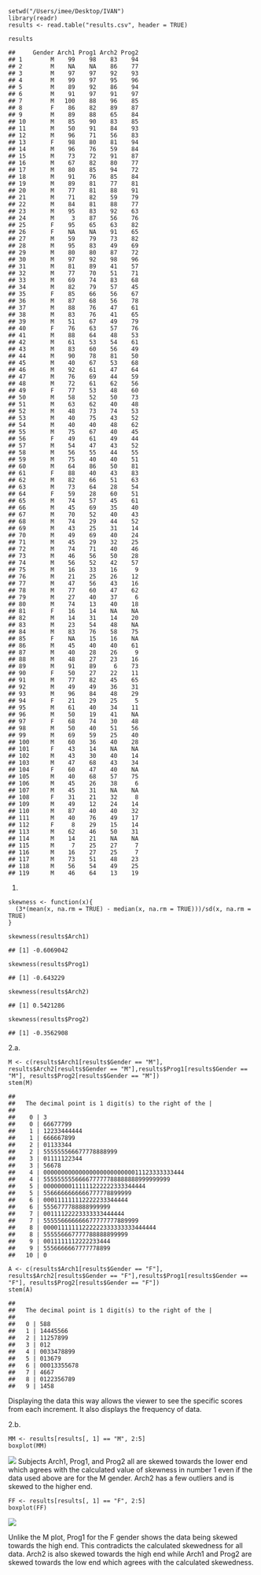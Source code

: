     setwd("/Users/imee/Desktop/IVAN")
    library(readr)
    results <- read.table("results.csv", header = TRUE)

    results

    ##     Gender Arch1 Prog1 Arch2 Prog2
    ## 1        M    99    98    83    94
    ## 2        M    NA    NA    86    77
    ## 3        M    97    97    92    93
    ## 4        M    99    97    95    96
    ## 5        M    89    92    86    94
    ## 6        M    91    97    91    97
    ## 7        M   100    88    96    85
    ## 8        F    86    82    89    87
    ## 9        M    89    88    65    84
    ## 10       M    85    90    83    85
    ## 11       M    50    91    84    93
    ## 12       M    96    71    56    83
    ## 13       F    98    80    81    94
    ## 14       M    96    76    59    84
    ## 15       M    73    72    91    87
    ## 16       M    67    82    80    77
    ## 17       M    80    85    94    72
    ## 18       M    91    76    85    84
    ## 19       M    89    81    77    81
    ## 20       M    77    81    88    91
    ## 21       M    71    82    59    79
    ## 22       M    84    81    88    77
    ## 23       M    95    83    92    63
    ## 24       M     3    87    56    76
    ## 25       F    95    65    63    82
    ## 26       F    NA    NA    91    65
    ## 27       M    59    79    73    82
    ## 28       M    95    83    49    69
    ## 29       M    80    80    87    72
    ## 30       M    97    92    98    96
    ## 31       M    81    89    41    57
    ## 32       M    77    70    51    71
    ## 33       M    69    74    83    68
    ## 34       M    82    79    57    45
    ## 35       F    85    66    56    67
    ## 36       M    87    68    56    78
    ## 37       M    88    76    47    61
    ## 38       M    83    76    41    65
    ## 39       M    51    67    49    79
    ## 40       F    76    63    57    76
    ## 41       M    88    64    48    53
    ## 42       M    61    53    54    61
    ## 43       M    83    60    56    49
    ## 44       M    90    78    81    50
    ## 45       M    40    67    53    68
    ## 46       M    92    61    47    64
    ## 47       M    76    69    44    59
    ## 48       M    72    61    62    56
    ## 49       F    77    53    48    60
    ## 50       M    58    52    50    73
    ## 51       M    63    62    40    48
    ## 52       M    48    73    74    53
    ## 53       M    40    75    43    52
    ## 54       M    40    40    48    62
    ## 55       M    75    67    40    45
    ## 56       F    49    61    49    44
    ## 57       M    54    47    43    52
    ## 58       M    56    55    44    55
    ## 59       M    75    40    40    51
    ## 60       M    64    86    50    81
    ## 61       F    88    40    43    83
    ## 62       M    82    66    51    63
    ## 63       M    73    64    28    54
    ## 64       F    59    28    60    51
    ## 65       M    74    57    45    61
    ## 66       M    45    69    35    40
    ## 67       M    70    52    40    43
    ## 68       M    74    29    44    52
    ## 69       M    43    25    31    14
    ## 70       M    49    69    40    24
    ## 71       M    45    29    32    25
    ## 72       M    74    71    40    46
    ## 73       M    46    56    50    28
    ## 74       M    56    52    42    57
    ## 75       M    16    33    16     9
    ## 76       M    21    25    26    12
    ## 77       M    47    56    43    16
    ## 78       M    77    60    47    62
    ## 79       M    27    40    37     6
    ## 80       M    74    13    40    18
    ## 81       F    16    14    NA    NA
    ## 82       M    14    31    14    20
    ## 83       M    23    54    48    NA
    ## 84       M    83    76    58    75
    ## 85       F    NA    15    16    NA
    ## 86       M    45    40    40    61
    ## 87       M    40    28    26     9
    ## 88       M    48    27    23    16
    ## 89       M    91    89     6    73
    ## 90       F    50    27    22    11
    ## 91       M    77    82    45    65
    ## 92       M    49    49    36    31
    ## 93       M    96    84    48    29
    ## 94       F    21    29    25     5
    ## 95       M    61    40    34    11
    ## 96       M    50    19    41    NA
    ## 97       F    68    74    30    48
    ## 98       M    50    40    51    56
    ## 99       M    69    59    25    40
    ## 100      M    60    36    40    28
    ## 101      F    43    14    NA    NA
    ## 102      M    43    30    40    14
    ## 103      M    47    68    43    34
    ## 104      F    60    47    40    NA
    ## 105      M    40    68    57    75
    ## 106      M    45    26    38     6
    ## 107      M    45    31    NA    NA
    ## 108      F    31    21    32     8
    ## 109      M    49    12    24    14
    ## 110      M    87    40    40    32
    ## 111      M    40    76    49    17
    ## 112      F     8    29    15    14
    ## 113      M    62    46    50    31
    ## 114      M    14    21    NA    NA
    ## 115      M     7    25    27     7
    ## 116      M    16    27    25     7
    ## 117      M    73    51    48    23
    ## 118      M    56    54    49    25
    ## 119      M    46    64    13    19

1.  

<!-- -->

    skewness <- function(x){
      (3*(mean(x, na.rm = TRUE) - median(x, na.rm = TRUE)))/sd(x, na.rm = TRUE)
    }

    skewness(results$Arch1)

    ## [1] -0.6069042

    skewness(results$Prog1)

    ## [1] -0.643229

    skewness(results$Arch2)

    ## [1] 0.5421286

    skewness(results$Prog2)

    ## [1] -0.3562908

2.a.

    M <- c(results$Arch1[results$Gender == "M"], results$Arch2[results$Gender == "M"],results$Prog1[results$Gender == "M"], results$Prog2[results$Gender == "M"])
    stem(M)

    ## 
    ##   The decimal point is 1 digit(s) to the right of the |
    ## 
    ##    0 | 3
    ##    0 | 66677799
    ##    1 | 12233444444
    ##    1 | 666667899
    ##    2 | 01133344
    ##    2 | 555555566677778888999
    ##    3 | 01111122344
    ##    3 | 56678
    ##    4 | 0000000000000000000000000011123333333444
    ##    4 | 555555555666677777788888888999999999
    ##    5 | 00000000111111222222333344444
    ##    5 | 5566666666666777778899999
    ##    6 | 000111111112222233344444
    ##    6 | 5556777788888999999
    ##    7 | 00111122223333333444444
    ##    7 | 555556666666677777777889999
    ##    8 | 00001111111222222333333333444444
    ##    8 | 555556667777788888899999
    ##    9 | 0011111112222233444
    ##    9 | 5556666667777778899
    ##   10 | 0

    A <- c(results$Arch1[results$Gender == "F"], results$Arch2[results$Gender == "F"],results$Prog1[results$Gender == "F"], results$Prog2[results$Gender == "F"])
    stem(A)

    ## 
    ##   The decimal point is 1 digit(s) to the right of the |
    ## 
    ##   0 | 588
    ##   1 | 14445566
    ##   2 | 11257899
    ##   3 | 012
    ##   4 | 0033478899
    ##   5 | 013679
    ##   6 | 00013355678
    ##   7 | 4667
    ##   8 | 0122356789
    ##   9 | 1458

Displaying the data this way allows the viewer to see the specific
scores from each increment. It also displays the frequency of data.

2.b.

    MM <- results[results[, 1] == "M", 2:5]
    boxplot(MM)

![](SEC-1-FA1-GROUP-8-COBARRUBIAS,-I-FA1_files/figure-markdown_strict/unnamed-chunk-7-1.png)
Subjects Arch1, Prog1, and Prog2 all are skewed towards the lower end
which agrees with the calculated value of skewness in number 1 even if
the data used above are for the M gender. Arch2 has a few outliers and
is skewed to the higher end.

    FF <- results[results[, 1] == "F", 2:5]
    boxplot(FF)

![](SEC-1-FA1-GROUP-8-COBARRUBIAS,-I-FA1_files/figure-markdown_strict/unnamed-chunk-8-1.png)

Unlike the M plot, Prog1 for the F gender shows the data being skewed
towards the high end. This contradicts the calculated skewedness for all
data. Arch2 is also skewed towards the high end while Arch1 and Prog2
are skewed towards the low end which agrees with the calculated
skewedness.
